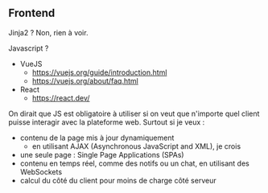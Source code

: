 ## Frontend 
Jinja2 ? Non, rien à voir. 

Javascript ? 
- VueJS
	- https://vuejs.org/guide/introduction.html 
	- https://vuejs.org/about/faq.html 
- React 
	- https://react.dev/ 

On dirait que JS est obligatoire à utiliser si on veut que n'importe quel client puisse interagir avec la plateforme web. Surtout si je veux : 
- contenu de la page mis à jour dynamiquement 
	- en utilisant AJAX (Asynchronous JavaScript and XML), je crois 
- une seule page : Single Page Applications (SPAs) 
- contenu en temps réel, comme des notifs ou un chat, en utilisant des WebSockets 
- calcul du côté du client pour moins de charge côté serveur 

